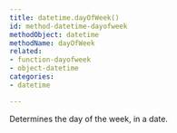 ```yaml
---
title: datetime.dayOfWeek()
id: method-datetime-dayofweek
methodObject: datetime
methodName: dayOfWeek
related:
- function-dayofweek
- object-datetime
categories:
- datetime

---
```


Determines the day of the week, in a date.
